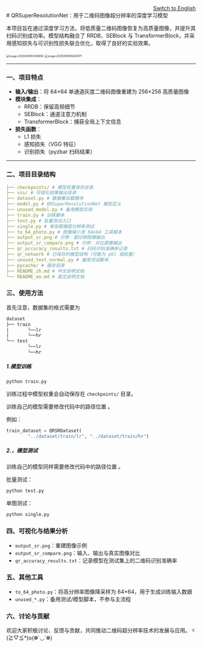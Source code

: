 <div align="right">
  <a href="README.md">Switch to English</a>
</div>
# QRSuperResolutionNet：用于二维码图像超分辨率的深度学习模型

本项目旨在通过深度学习方法，将低质量二维码图像恢复为高质量图像，并提升其扫码识别成功率。模型结构融合了 RRDB、SEBlock 与 TransformerBlock，并采用感知损失与可识别性损失联合优化，取得了良好的实验效果。

<img src="https://lzz-1340752507.cos.ap-shanghai.myqcloud.com/lzz/image-20250518103141659.png" alt="image-20250518103141659" style="zoom: 50%;" />

<img src="https://lzz-1340752507.cos.ap-shanghai.myqcloud.com/lzz/image-20250518100429171.png" alt="image-20250518100429171" style="zoom:50%;" />

---

### 一、项目特点

- **输入/输出**：将 64×64 单通道灰度二维码图像重建为 256×256 高质量图像
- **模块集成**：
  - RRDB：保留高频细节
  - SEBlock：通道注意力机制
  - TransformerBlock：捕获全局上下文信息
- **损失函数**：
  - L1 损失
  - 感知损失（VGG 特征）
  - 识别损失（pyzbar 扫码结果）

---

### 二、项目目录结构

```yaml
├── checkpoints/ # 模型权重保存目录
├── vis/ # 可视化结果输出目录
├── dataset.py # 数据集加载模块
├── model.py # QRSuperResolutionNet 模型定义
├── unused_model.py # 备用模型实现
├── train.py # 训练脚本
├── test.py # 批量测试入口
├── single.py # 单张图像超分辨率测试
├── to_64_photo.py # 图像缩小至 64x64 工具脚本
├── output_sr.png # 示例：超分辨图像输出
├── output_sr_compare.png # 示例：对比图像输出
├── qr_accuracy_results.txt # 扫码识别准确率记录
├── qr_network # 已保存的模型结构（可能为 pkl 或权重）
├── unused_test_normal.py # 备用测试脚本
├── pycache/ # 缓存目录
├── README_zh.md # 中文说明文档
└── README_en.md # 英文说明文档
```

###  三、使用方法

首先注意，数据集的格式需要为

```tex
dataset
├── train
|		└──lr
|		└──hr
└── test
		└──lr
		└──hr
```



##### 1.模型训练

```python
python train.py
```

训练过程中模型权重会自动保存在 `checkpoints/` 目录。

训练自己的模型需要修改代码中的路径位置 。

例如：

```python
train_dataset = QRSRDataset(
        "../dataset/train/lr", "../dataset/train/hr")
```

##### 2.，模型测试

训练自己的模型同样需要修改代码中的路径位置 。

批量测试：

```python
python test.py
```



单图测试：

```python
python single.py
```

### 四、可视化与结果分析

- `output_sr.png`：重建图像示例
- `output_sr_compare.png`：输入、输出与真实图像对比
- `qr_accuracy_results.txt`：记录模型在测试集上的二维码识别准确率



### 五、其他工具

- `to_64_photo.py`：将高分辨率图像降采样为 64×64，用于生成训练输入数据
- `unused_*.py`：备用测试/模型脚本，不参与主流程

### 六、讨论与贡献

欢迎大家积极讨论、反馈与贡献，共同推动二维码超分辨率技术的发展与应用。ヾ(≧▽≦*)o(❁´◡`❁)

